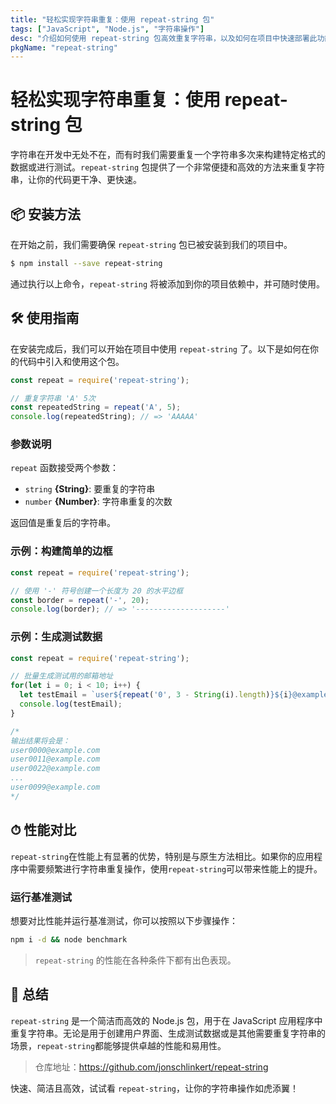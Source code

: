 ```yaml
---
title: "轻松实现字符串重复：使用 repeat-string 包"
tags: ["JavaScript", "Node.js", "字符串操作"]
desc: "介绍如何使用 repeat-string 包高效重复字符串，以及如何在项目中快速部署此功能"
pkgName: "repeat-string"
---
```


# 轻松实现字符串重复：使用 repeat-string 包

字符串在开发中无处不在，而有时我们需要重复一个字符串多次来构建特定格式的数据或进行测试。`repeat-string` 包提供了一个非常便捷和高效的方法来重复字符串，让你的代码更干净、更快速。

## 📦 安装方法

在开始之前，我们需要确保 `repeat-string` 包已被安装到我们的项目中。

```bash
$ npm install --save repeat-string
```

通过执行以上命令，`repeat-string` 将被添加到你的项目依赖中，并可随时使用。

## 🛠 使用指南

在安装完成后，我们可以开始在项目中使用 `repeat-string` 了。以下是如何在你的代码中引入和使用这个包。

```javascript
const repeat = require('repeat-string');

// 重复字符串 'A' 5次
const repeatedString = repeat('A', 5);
console.log(repeatedString); // => 'AAAAA'
```

### 参数说明

`repeat` 函数接受两个参数：

- `string` **{String}**: 要重复的字符串
- `number` **{Number}**: 字符串重复的次数

返回值是重复后的字符串。

### 示例：构建简单的边框

```javascript
const repeat = require('repeat-string');

// 使用 '-' 符号创建一个长度为 20 的水平边框
const border = repeat('-', 20);
console.log(border); // => '--------------------'
```

### 示例：生成测试数据

```javascript
const repeat = require('repeat-string');

// 批量生成测试用的邮箱地址
for(let i = 0; i < 10; i++) {
  let testEmail = `user${repeat('0', 3 - String(i).length)}${i}@example.com`;
  console.log(testEmail);
}

/*
输出结果将会是：
user0000@example.com
user0011@example.com
user0022@example.com
...
user0099@example.com
*/
```

## ⏱ 性能对比

`repeat-string`在性能上有显著的优势，特别是与原生方法相比。如果你的应用程序中需要频繁进行字符串重复操作，使用`repeat-string`可以带来性能上的提升。

### 运行基准测试

想要对比性能并运行基准测试，你可以按照以下步骤操作：

```bash
npm i -d && node benchmark
```

>`repeat-string` 的性能在各种条件下都有出色表现。

## 🛒 总结

`repeat-string` 是一个简洁而高效的 Node.js 包，用于在 JavaScript 应用程序中重复字符串。无论是用于创建用户界面、生成测试数据或是其他需要重复字符串的场景，`repeat-string`都能够提供卓越的性能和易用性。

> 仓库地址：https://github.com/jonschlinkert/repeat-string

快速、简洁且高效，试试看 `repeat-string`，让你的字符串操作如虎添翼！